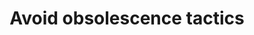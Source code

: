 ---
layout: best-practice
title: "Avoid obsolescence tactics"
order: 550
icon: /assets/climate-icons/Icon-Obsolescence.svg
number: "23"

section: Discover Mindfully
chapter-tag: discover-mindfully

previous-page: prioritize-a-mobile-first-approach
next-page: reuse-and-recycle


matter: |
  Manufacturing end-user devices such as smartphones, computers, tablets, etc. accounts for 40% of global digital greenhouse gas emissions (GHG). It is the single largest source of emissions (the next biggest source is the usage of these end-user devices, estimated at 26%). It’s fairly simple: We must do everything we can to mitigate the desire to purchase new devices (smartphones, computers, tablets, etc.) by ensuring that digital products can function on as many existing devices as possible.

do: |
  - Understand current devices used by target users [Validate the user journey and needs](validate-the-user-journey-and-needs).

  - Evaluate how your product features affect device usage for both users and your internal teams. Are your features pushing users to upgrade their devices? Are you supporting older hardware, or unintentionally excluding them? Understanding this helps you reduce e-waste and extend device lifespans.

  - Give preference to standard and proven technologies, ideally open source (more in [Reuse and recycle](reuse-and-recycle)).

  - Design software for backward compatibility with older devices and operating systems.

  - Choose [PWAs (Progressive Web Apps)](https://developer.mozilla.org/en-US/docs/Web/Progressive_web_apps), usable both on mobile and desktop, instead of Native Apps (which usually require the latest OS and newer devices). It helps in reducing data storage, physical infrastructure, and data transmission. It also streamlines the design, development, and testing processes.

  - Be mindful of obsolescence tactics (hardware limitations, software updates) and avoid deceptive patterns (upgrade pop-ups, feature gating).

  - Extend product lifecycles through software updates.

  - Educate users on best practices to extend devices’ lifespan.

  - If you manage equipment, ensure that it is repairable and upgradable. If you don’t, [Influence your value chain and partners](influence-your-value-chain) to promote best practices from the circular economy.

  - Build with a [progressive enhancement lens](https://www.w3.org/wiki/Graceful_degradation_versus_progressive_enhancement) rather than a graceful degradation lens.
    - Build for the most basic browser and develop advanced functionalities that can automatically render in browsers that support them. This ensures inclusivity, reduces device strain, and minimizes environmental impact—without compromising usability.

  - [Extending the lifetime of a device](https://learn.greensoftware.foundation/hardware-efficiency) has the effect of amortizing the carbon emitted so that its CO2e/year is reduced.
    - For end-user devices, **extending the lifespan** of  hardware reduces emissions.
    - For cloud computing, **increasing device utilization** reduces waste (although emissions are the same). The embodied carbon is much lower if utilization is higher. This is a benefit of public computing - you can scale as needed, with less waste.

success: |
  - 🧑💰 Measures to extend the longevity of hardware, reducing e-waste

  - 🌍 Active steps to minimize Electrical and Electronic Equipment Waste

  - 🧑💰 Enhanced user experience leading to improved conversion rates and overall satisfaction

consider: |
  You have three main types of obsolescence that you can have an impact on:

  1. **Hardware Obsolescence:** There are two types: 
    1. Technical, which occurs when new technologies make older devices outdated
    2. Functional, which happens when hardware no longer meets users' needs due to changes in technology or requirements.
  2. **Software Obsolescence:** Planned obsolescence is when companies intentionally design software to become obsolete, forcing users to purchase upgrades or new products. Compatibility obsolescence occurs when software is no longer compatible with older hardware or operating systems, requiring users to upgrade their devices to continue using the latest software.
  3. **Psychological Obsolescence:** Perceived obsolescence refers to the belief that a product is no longer fashionable or desirable, while social obsolescence is driven by peer pressure and social trends that influence individuals to replace their products with newer ones to fit in or maintain a certain image.
  Unplanned obsolescence is more common and hard to avoid. It describes the unintended outcome of forcing users to adopt the latest and greatest devices in order to run your product. Users no longer need a new device to get software upgrades. You can mitigate unplanned obsolescence with progressive enhancement, rather than “graceful degradation”, to deal with older devices.
---